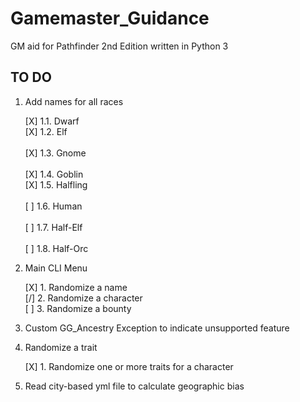 # Gamemaster_Guidance
GM aid for Pathfinder 2nd Edition written in Python 3

## TO DO
1. Add names for all races

	[X] 1.1. Dwarf<br>
	[X] 1.2. Elf<br>	
	[X] 1.3. Gnome<br>	
	[X] 1.4. Goblin<br>	
	[X] 1.5. Halfling<br>	
	[ ] 1.6. Human<br>	
	[ ] 1.7. Half-Elf<br>	
	[ ] 1.8. Half-Orc<br>

2. Main CLI Menu

	[X] 1. Randomize a name<br>
	[/] 2. Randomize a character<br>
	[ ] 3. Randomize a bounty<br>

3. Custom GG_Ancestry Exception to indicate unsupported feature

4. Randomize a trait

	[X] 1. Randomize one or more traits for a character

5. Read city-based yml file to calculate geographic bias


